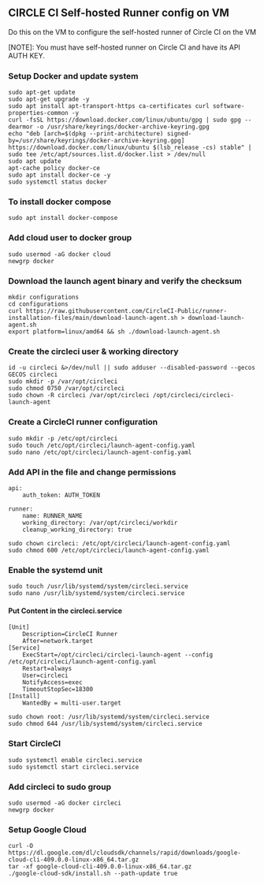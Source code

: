 ## CIRCLE CI Self-hosted Runner config on VM

Do this on the VM to configure the self-hosted runner of Circle CI on the VM

[NOTE]: You must have self-hosted runner on Circle CI and have its API AUTH KEY.
### Setup Docker and update system
```
sudo apt-get update
sudo apt-get upgrade -y
sudo apt install apt-transport-https ca-certificates curl software-properties-common -y
curl -fsSL https://download.docker.com/linux/ubuntu/gpg | sudo gpg --dearmor -o /usr/share/keyrings/docker-archive-keyring.gpg
echo "deb [arch=$(dpkg --print-architecture) signed-by=/usr/share/keyrings/docker-archive-keyring.gpg] https://download.docker.com/linux/ubuntu $(lsb_release -cs) stable" | sudo tee /etc/apt/sources.list.d/docker.list > /dev/null
sudo apt update
apt-cache policy docker-ce
sudo apt install docker-ce -y
sudo systemctl status docker
```
### To install docker compose
```
sudo apt install docker-compose
```

### Add cloud user to docker group
```
sudo usermod -aG docker cloud
newgrp docker
```
### Download the launch agent binary and verify the checksum
```
mkdir configurations
cd configurations
curl https://raw.githubusercontent.com/CircleCI-Public/runner-installation-files/main/download-launch-agent.sh > download-launch-agent.sh
export platform=linux/amd64 && sh ./download-launch-agent.sh
```

### Create the circleci user & working directory
```
id -u circleci &>/dev/null || sudo adduser --disabled-password --gecos GECOS circleci
sudo mkdir -p /var/opt/circleci
sudo chmod 0750 /var/opt/circleci
sudo chown -R circleci /var/opt/circleci /opt/circleci/circleci-launch-agent
```

### Create a CircleCI runner configuration
```
sudo mkdir -p /etc/opt/circleci
sudo touch /etc/opt/circleci/launch-agent-config.yaml
sudo nano /etc/opt/circleci/launch-agent-config.yaml
```
### Add API in the file and change permissions
```
api:
    auth_token: AUTH_TOKEN

runner:
    name: RUNNER_NAME
    working_directory: /var/opt/circleci/workdir
    cleanup_working_directory: true
```
```
sudo chown circleci: /etc/opt/circleci/launch-agent-config.yaml
sudo chmod 600 /etc/opt/circleci/launch-agent-config.yaml
```

### Enable the systemd unit
```
sudo touch /usr/lib/systemd/system/circleci.service
sudo nano /usr/lib/systemd/system/circleci.service
```
#### Put Content in the circleci.service
```
[Unit]
    Description=CircleCI Runner
    After=network.target
[Service]
    ExecStart=/opt/circleci/circleci-launch-agent --config /etc/opt/circleci/launch-agent-config.yaml
    Restart=always
    User=circleci
    NotifyAccess=exec
    TimeoutStopSec=18300
[Install]
    WantedBy = multi-user.target
```
```    
sudo chown root: /usr/lib/systemd/system/circleci.service
sudo chmod 644 /usr/lib/systemd/system/circleci.service
```

### Start CircleCI
```
sudo systemctl enable circleci.service
sudo systemctl start circleci.service
```

### Add circleci to sudo group
```
sudo usermod -aG docker circleci
newgrp docker
```

### Setup Google Cloud
```
curl -O https://dl.google.com/dl/cloudsdk/channels/rapid/downloads/google-cloud-cli-409.0.0-linux-x86_64.tar.gz
tar -xf google-cloud-cli-409.0.0-linux-x86_64.tar.gz
./google-cloud-sdk/install.sh --path-update true
```